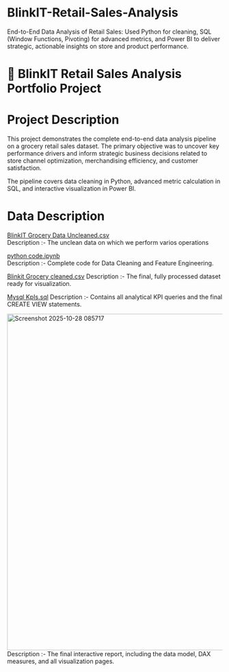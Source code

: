 # BlinkIT-Retail-Sales-Analysis
End-to-End Data Analysis of Retail Sales: Used Python for cleaning, SQL (Window Functions, Pivoting) for advanced metrics, and Power BI to deliver strategic, actionable insights on store and product performance.

 		
# 🌟 BlinkIT Retail Sales Analysis Portfolio Project

# Project Description
This project demonstrates the complete end-to-end data analysis pipeline on a grocery retail sales dataset. The primary objective was to uncover key performance drivers and inform strategic business decisions related to store channel optimization, merchandising efficiency, and customer satisfaction.

The pipeline covers data cleaning in Python, advanced metric calculation in SQL, and interactive visualization in Power BI.

# Data Description

[BlinkIT Grocery Data Uncleaned.csv](https://github.com/user-attachments/files/23169193/BlinkIT.Grocery.Data.Uncleaned.csv)     
Description :- The unclean data on which we perform varios operations

[python code.ipynb](https://github.com/user-attachments/files/23169241/python.code.ipynb)      
Description :- Complete code for Data Cleaning and Feature Engineering.

[Blinkit Grocery cleaned.csv](https://github.com/user-attachments/files/23169288/Blinkit.Grocery.cleaned.csv)
Description :- The final, fully processed dataset ready for visualization.

[Mysql KpIs.sql](https://github.com/user-attachments/files/23169251/Mysql.KpIs.sql)
Description :- Contains all analytical KPI queries and the final CREATE VIEW statements.

<img width="1436" height="785" alt="Screenshot 2025-10-28 085717" src="https://github.com/user-attachments/assets/94febb32-afbb-4af3-9a69-9fff42a3db07" />
Description :-  The final interactive report, including the data model, DAX measures, and all visualization pages.



